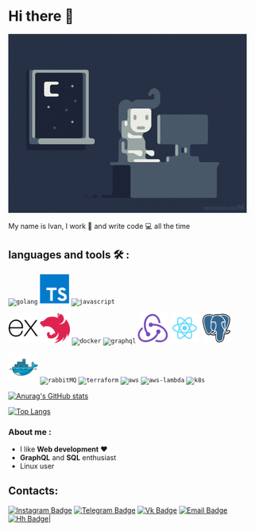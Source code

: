 # Hi there 👋

![](./programming.gif)

My name is Ivan, I work 🏢 and write code 💻 all the time

## languages and tools 🛠️ :


<code><img height="60" src="https://user-images.githubusercontent.com/68580920/133027392-c2f0c079-4d8d-45b9-a7ce-c2bc095b240f.png" alt="golang"></code>
<code><img height="60" src="https://github.com/devicons/devicon/blob/master/icons/typescript/typescript-original.svg" alt="javascript"></code>
<code><img height="60" src="https://user-images.githubusercontent.com/68580920/155930032-33a35b75-dcc1-4259-bfe6-b67ee3f12804.png" alt="javascript"></code>


<code><img height="60" src="https://raw.githubusercontent.com/devicons/devicon/master/icons/express/express-original.svg" alt="expressjs"></code>
<code><img height="60" src="https://github.com/devicons/devicon/blob/master/icons/nestjs/nestjs-plain.svg" alt="nestjs"></code></code>
<code><img height="60" src="https://user-images.githubusercontent.com/30929568/112730670-de09a480-8f58-11eb-9875-0d9ebb87fbd6.png" alt="docker"></code>
<code><img height="60" src="https://davidwalsh.name/demo/graphql-intro/graphql.png" alt="graphql"></code>
<code><img height="60" src="https://github.com/devicons/devicon/blob/master/icons/redux/redux-original.svg" alt="redux"></code>
<code><img height="60" src="https://raw.githubusercontent.com/github/explore/80688e429a7d4ef2fca1e82350fe8e3517d3494d/topics/react/react.png" alt="react"></code>
<code><img height="60" src="https://github.com/devicons/devicon/blob/master/icons/postgresql/postgresql-original.svg" alt="postgresql"></code>

<code><img height="60" src="https://github.com/devicons/devicon/blob/master/icons/docker/docker-original.svg" alt="docker"></code>
<code><img height="60" src="https://user-images.githubusercontent.com/68580920/133027039-66a6c0e3-f5a2-46cb-ad4e-dd6a9a1b1d6a.png" alt="rabbitMQ"></code>
<code><img height="60" src="https://user-images.githubusercontent.com/68580920/133027132-622acb0f-0c4a-45d0-a0eb-e29b1ab79c72.png" alt="terraform"></code>
<code><img height="60" src="https://www.itsec.ru/hubfs/ISR/AWS.png" alt="aws"></code>
<code><img height="60" src="https://upload.wikimedia.org/wikipedia/commons/e/e9/Amazon_Lambda_architecture_logo.png" alt="aws-lambda"></code>
<code><img height="60" src="https://user-images.githubusercontent.com/68580920/135073969-1e86676b-af58-4955-8e24-d946fb771416.png" alt="k8s"></code>




[![Anurag's GitHub stats](https://github-readme-stats.vercel.app/api?username=ignavan39&count_private=true&show_icons=true)](https://github.com/anuraghazra/github-readme-stats)

[![Top Langs](https://github-readme-stats.vercel.app/api/top-langs/?username=ignavan39&hide=javascript&layout=compact)](https://github.com/ignavan39/github-readme-stats)

### About me :
* I like **Web development**  ❤️
* **GraphQL** and **SQL** enthusiast 
* Linux user

## Contacts:


[![Instagram Badge](https://img.shields.io/badge/-Instagram-e4405f?style=flat-square&logo=Instagram&logoColor=white)](https://instagram.com/ignavan39/)
[![Telegram Badge](https://img.shields.io/badge/-Telegram-0088cc?style=flat-square&logo=Telegram&logoColor=white)](https://t.me/ignavan39)
[![Vk Badge](https://img.shields.io/badge/-Vkontakte-0088cc?style=flat&logo=VK&logoColor=white)](https://vk.com/ignavan39)
[![Email Badge](https://img.shields.io/badge/-Email-0088cc?style=flat&logo=Gmail&logoColor=white&color=red)](https://ivanignatenko@gmail.com)
[![Hh Badge](https://img.shields.io/badge/-HeadHunter-0088cc?style=flat&logo=Hypothesis&logoColor=white&color=red)](https://ulyanovsk.hh.ru/resume/e12eb5faff07f576bc0039ed1f4c3374777a30)|

<!--
**kitt3911/kitt3911** is a ✨ _special_ ✨ repository because its `README.md` (this file) appears on your GitHub profile.


- 🔭 I’m currently working on: **Telegram bots**
- 🌱 I’m currently learning: 
- 👯 I’m looking to collaborate on ...
- 🤔 I’m looking for help with ...
- 💬 Ask me about ...
- 📫 How to reach me: ...
- 😄 Pronouns: ...
- ⚡ Fun fact: ...
-->
